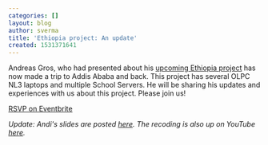 ```yaml
---
categories: []
layout: blog
author: sverma
title: 'Ethiopia project: An update'
created: 1531371641
---
```

<p>Andreas Gros, who had presented about his <a href="{{ site.baseurl }}/node/262" target="_blank">upcoming Ethiopia project</a> has now made a trip to Addis Ababa and back. This project has several OLPC NL3 laptops and multiple School Servers. He will be sharing his updates and experiences with us about this project. Please join us!</p>
<p><a href="https://www.eventbrite.com/e/olpc-sf-ethiopia-update-tickets-662403266" target="_blank">RSVP on Eventbrite</a></p>
<p><em>Update: Andi&#39;s slides are posted <a href="https://docs.google.com/presentation/d/1tfGIkVo5su5fV_gIZxVp7v4Ynm5FKiubmyWAVhcIKIc/edit?usp=sharing" target="_blank">here</a>. The recoding is also up on YouTube <a href="http://youtu.be/f5DHtPu8X50" target="_blank">here</a>.</em></p>
